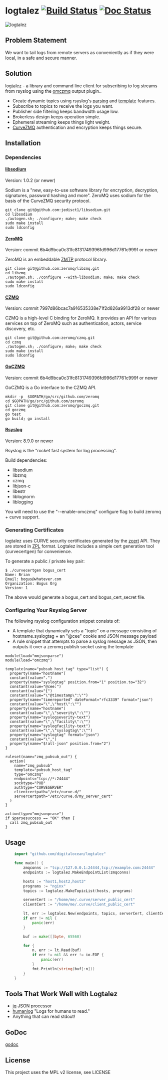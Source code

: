 # logtalez [![Build Status](https://travis-ci.org/digitalocean/logtalez.svg?branch=master)](https://travis-ci.org/digitalocean/logtalez) [![Doc Status](https://godoc.org/github.com/digitalocean/logtalez?status.png)](https://godoc.org/github.com/digitalocean/logtalez)

![logtalez](https://i.imgur.com/DFZxsBi.png)

## Problem Statement
We want to tail logs from remote servers as conveniently as if they were local, in a safe and secure manner.

## Solution
logtalez - a library and command line client for subscribing to log streams from rsyslog using the [omczmq](https://github.com/rsyslog/rsyslog/tree/master/contrib/omczmq) output plugin..

* Create dynamic topics using rsyslog's [parsing](http://www.rsyslog.com/doc/messageparser.html) and [template](http://www.rsyslog.com/doc/v8-stable/configuration/templates.html) features.
* Subscribe to topics to receive the logs you want.
* Publisher side filtering keeps bandwidth usage low.
* Brokerless design keeps operation simple.
* Ephemeral streaming keeps things light weight.
* [CurveZMQ](http://curvezmq.org/) authentication and encryption keeps things secure.

## Installation
### Dependencies
#### [libsodium](https://github.com/jedisct1/libsodium)
Version: 1.0.2 (or newer)

Sodium is a "new, easy-to-use software library for encryption, decryption, signatures, password hashing and more".  ZeroMQ uses sodium for the basis of the CurveZMQ security protocol.

```
git clone git@github.com:jedisct1/libsodium.git
cd libsodium
./autogen.sh; ./configure; make; make check
sudo make install
sudo ldconfig
```

#### [ZeroMQ](http://zeromq.org/) 
Version: commit 6b4d9bca0c31fc8131749396fd996d17761c999f or newer

ZeroMQ is an embeddable [ZMTP](http://rfc.zeromq.org/spec:23) protocol library.

```
git clone git@github.com:zeromq/libzmq.git
cd libzmq
./autogen.sh; ./configure --with-libsodium; make; make check
sudo make install
sudo ldconfig
```

#### [CZMQ](http://czmq.zeromq.org/)
Version: commit 7997d86bcac7a916535338e71f2d826a9913df28 or newer

CZMQ is a high-level C binding for ZeroMQ.  It provides an API for various services on top of ZeroMQ such as authentication, actors, service discovery, etc.

```
git clone git@github.com:zeromq/czmq.git
cd czmq
./autogen.sh; ./configure; make; make check
sudo make install
sudo ldconfig
```

#### [GoCZMQ](http://https://github.com/zeromq/goczmq)
Version: commit 6b4d9bca0c31fc8131749396fd996d17761c999f or newer

GoCZMQ is a Go interface to the CZMQ API.

```
mkdir -p  $GOPATH/go/src/github.com/zeromq
cd $GOPATH/go/src/github.com/zeromq
git clone git@github.com:zeromq/goczmq.git
cd goczmq
go test
go build; go install
```


#### [Rsyslog](http://www.rsyslog.com/)
Version: 8.9.0 or newer

Rsyslog is the "rocket fast system for log processing".

Build dependencies:
* libsodium
* libzmq
* czmq
* libjson-c
* libestr
* liblognorm
* liblogging

You will need to use the "--enable-omczmq" configure flag to build zeromq + curve support.

### Generating Certificates
logtalez uses CURVE security certificates generated by the [zcert](http://api.zeromq.org/czmq3-0:zcert) API.  They are stored in [ZPL](http://rfc.zeromq.org/spec:4) format.  Logtalez includes a simple cert generation tool (curvecertgen) for convenience.

To generate a public / private key pair:

```
$ ./curvecertgen bogus_cert
Name: Brian
Email: bogus@whatever.com
Organization: Bogus Org
Version: 1
```

The above would generate a bogus_cert and bogus_cert_secret file.

### Configuring Your Rsyslog Server

The following rsyslog configuration snippet consists of:
* A template that dynamically sets a "topic" on a message consisting of hostname.syslogtag + an "@cee" cookie and JSON message payload
* A rule snippet that attempts to parse a syslog message as JSON, then outputs it over a zeromq publish socket using the template

```
module(load="mmjsonparse")
module(load="omczmq")

template(name="pubsub_host_tag" type="list") {
  property(name="hostname")
  constant(value=".")
  property(name="syslogtag" position.from="1" position.to="32")
  constant(value="@cee:")
  constant(value="{")
  constant(value="\"@timestamp\":\"")
  property(name="timereported" dateFormat="rfc3339" format="json")
  constant(value="\",\"host\":\"")
  property(name="hostname")
  constant(value="\",\"severity\":\"")
  property(name="syslogseverity-text")
  constant(value="\",\"facility\":\"")
  property(name="syslogfacility-text")
  constant(value="\",\"syslogtag\":\"")
  property(name="syslogtag" format="json")
  constant(value="\",")
  property(name="$!all-json" position.from="2")
} 

ruleset(name="zmq_pubsub_out") {
  action(
    name="zmq_pubsub"
    template="pubsub_host_tag"
    type="omczmq"
    endpoints="tcp://*:24444"
    socktype="PUB"
    authtype="CURVESERVER"
    clientcertpath="/etc/curve.d/"
    servercertpath="/etc/curve.d/my_server_cert"
  )
}

action(type="mmjsonprase")
if $parsesuccess == "OK" then {
  call zmq_pubsub_out
} 
```

## Usage

`````go
	import "github.com/digitalocean/logtalez"

	func main() {
		zmqconns := "tcp://127.0.0.1:24444,tcp://example.com:24444"
		endpoints := logtalez.MakeEndpointList(zmqconns)

		hosts := "host1,host2,host3"
		programs := "nginx"
		topics := logtalez.MakeTopicList(hosts, programs)

		serverCert := "/home/me/.curve/server_public_cert"
		clientCert := "/home/me/.curve/client_public_cert"

		lt, err := logtalez.New(endpoints, topics, serverCert, clientCert)
		if err != nil {
			panic(err)
		}

		buf := make([]byte, 65560)

		for {
			n, err := lt.Read(buf)
			if err != nil && err != io.EOF {
				panic(err)
			}
			fmt.Println(string(buf[:n]))
		}
	}
`````

## Tools That Work Well with Logtalez
* [jq](https://stedolan.github.io/jq/) JSON processor
* [humanlog](https://github.com/aybabtme/humanlog) "Logs for humans to read."
* Anything that can read stdout!

## GoDoc

[godoc](https://godoc.org/github.com/digitalocean/logtalez)

## License

This project uses the MPL v2 license, see LICENSE
